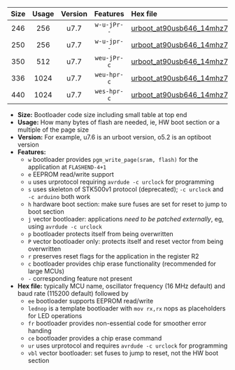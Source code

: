 |Size|Usage|Version|Features|Hex file|
|:-:|:-:|:-:|:-:|:--|
|246|256|u7.7|`w-u-jPr--`|[urboot_at90usb646_14mhz7456_9600bps_lednop_ur_vbl.hex](https://raw.githubusercontent.com/stefanrueger/urboot.hex/main/mcus/at90usb646/fcpu_14mhz7456/9600_bps/urboot_at90usb646_14mhz7456_9600bps_lednop_ur_vbl.hex)|
|250|256|u7.7|`w-u-jpr--`|[urboot_at90usb646_14mhz7456_9600bps_lednop_fr_ur_vbl.hex](https://raw.githubusercontent.com/stefanrueger/urboot.hex/main/mcus/at90usb646/fcpu_14mhz7456/9600_bps/urboot_at90usb646_14mhz7456_9600bps_lednop_fr_ur_vbl.hex)|
|350|512|u7.7|`weu-jPr-c`|[urboot_at90usb646_14mhz7456_9600bps_ee_lednop_fr_ce_ur_vbl.hex](https://raw.githubusercontent.com/stefanrueger/urboot.hex/main/mcus/at90usb646/fcpu_14mhz7456/9600_bps/urboot_at90usb646_14mhz7456_9600bps_ee_lednop_fr_ce_ur_vbl.hex)|
|336|1024|u7.7|`weu-hpr-c`|[urboot_at90usb646_14mhz7456_9600bps_ee_lednop_fr_ce_ur.hex](https://raw.githubusercontent.com/stefanrueger/urboot.hex/main/mcus/at90usb646/fcpu_14mhz7456/9600_bps/urboot_at90usb646_14mhz7456_9600bps_ee_lednop_fr_ce_ur.hex)|
|440|1024|u7.7|`wes-hpr-c`|[urboot_at90usb646_14mhz7456_9600bps_ee_lednop_fr_ce.hex](https://raw.githubusercontent.com/stefanrueger/urboot.hex/main/mcus/at90usb646/fcpu_14mhz7456/9600_bps/urboot_at90usb646_14mhz7456_9600bps_ee_lednop_fr_ce.hex)|

- **Size:** Bootloader code size including small table at top end
- **Usage:** How many bytes of flash are needed, ie, HW boot section or a multiple of the page size
- **Version:** For example, u7.6 is an urboot version, o5.2 is an optiboot version
- **Features:**
  + `w` bootloader provides `pgm_write_page(sram, flash)` for the application at `FLASHEND-4+1`
  + `e` EEPROM read/write support
  + `u` uses urprotocol requiring `avrdude -c urclock` for programming
  + `s` uses skeleton of STK500v1 protocol (deprecated); `-c urclock` and `-c arduino` both work
  + `h` hardware boot section: make sure fuses are set for reset to jump to boot section
  + `j` vector bootloader: applications *need to be patched externally*, eg, using `avrdude -c urclock`
  + `p` bootloader protects itself from being overwritten
  + `P` vector bootloader only: protects itself and reset vector from being overwritten
  + `r` preserves reset flags for the application in the register R2
  + `c` bootloader provides chip erase functionality (recommended for large MCUs)
  + `-` corresponding feature not present
- **Hex file:** typically MCU name, oscillator frequency (16 MHz default) and baud rate (115200 default) followed by
  + `ee` bootloader supports EEPROM read/write
  + `lednop` is a template bootloader with `mov rx,rx` nops as placeholders for LED operations
  + `fr` bootloader provides non-essential code for smoother error handing
  + `ce` bootloader provides a chip erase command
  + `ur` uses urprotocol and requires `avrdude -c urclock` for programming
  + `vbl` vector bootloader: set fuses to jump to reset, not the HW boot section
